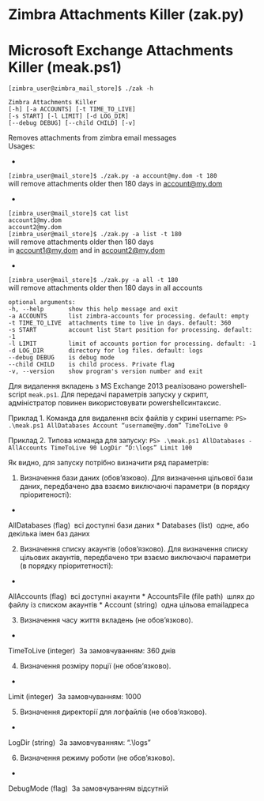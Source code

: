 # Zimbra Attachments Killer (zak.py) 
# Microsoft Exchange Attachments Killer (meak.ps1)

`[zimbra_user@zimbra_mail_store]$ ./zak -h` <br>

`Zimbra Attachments Killer` <br>
`[-h] [-a ACCOUNTS] [-t TIME_TO_LIVE]` <br>
`[-s START] [-l LIMIT] [-d LOG_DIR]` <br>
`[--debug DEBUG] [--child CHILD] [-v]` <br>

Removes attachments from zimbra email messages <br>
Usages: <br>


* 
`[zimbra_user@mail_store]$ ./zak.py -a account@my.dom -t 180` <br>
will remove attachments older then 180 days in account@my.dom <br>


* 
`[zimbra_user@mail_store]$ cat list` <br>
`account1@my.dom` <br>
`account2@my.dom` <br>
`[zimbra_user@mail_store]$ ./zak.py -a list -t 180` <br>
will remove attachments older then 180 days <br>
in account1@my.dom and in account2@my.dom <br>

* 
`[zimbra_user@mail_store]$ ./zak.py -a all -t 180` <br>
will remove attachments older then 180 days in all accounts <br>


`optional arguments:` <br>
`-h, --help       show this help message and exit` <br>
`-a ACCOUNTS      list zimbra-accounts for processing. default: empty` <br>
`-t TIME_TO_LIVE  attachments time to live in days. default: 360` <br>
`-s START         account list Start position for processing. default: -1` <br>
`-l LIMIT         limit of accounts portion for processing. default: -1` <br>
`-d LOG_DIR       directory for log files. default: logs` <br>
`--debug DEBUG    is debug mode` <br>
`--child CHILD    is child process. Private flag` <br>
`-v, --version    show program's version number and exit` <br>



Для видалення вкладень з MS Exchange 2013 реалізовано powershell­script
`meak.ps1`. Для передачі параметрів запуску у скрипт, адміністратор повинен
використовувати powershell­синтаксис.

Приклад 1. Команда для видалення всіх файлів у скрині username:
`PS> .\meak.ps1 ­AllDatabases ­Account “username@my.dom” ­TimeToLive 0`

Приклад 2. Типова команда для запуску:
`PS> .\meak.ps1 ­AllDatabases ­AllAccounts ­TimeToLive 90 ­LogDir “D:\logs” ­Limit 100`

Як видно, для запуску потрібно визначити ряд параметрів:
1. Визначення бази даних (обов’язково). Для визначення цільової бази даних,
передбачено два взаємо виключаючі параметри (в порядку пріоритеності): <br>
* 
­AllDatabases (flag) ­ всі доступні бази даних
* 
­Databases (list) ­ одне, або декілька імен баз даних
<br>

2. Визначення списку акаунтів (обов’язково). Для визначення списку цільових акаунтів,
передбачено три взаємо виключаючі параметри (в порядку пріоритетності): <br>
* 
­AllAccounts (flag) ­ всі доступні акаунти
* 
­AccountsFile (file path) ­ шлях до файлу із списком акаунтів
* 
­Account (string) ­ одна цільова email­адреса
<br>

3. Визначення часу життя вкладень (не обов’язково). <br>
* 
­TimeToLive (integer) ­ За замовчуванням: 360 днів
<br>

4. Визначення розміру порції (не обов’язково). <br>
* 
­Limit (integer) ­ За замовчуванням: 1000
<br>

5. Визначення директорії для лог­файлів (не обов’язково). <br>
* 
­LogDir (string) ­ За замовчуванням: “.\logs”
<br>

6. Визначення режиму роботи (не обов’язково). <br>
* 
­DebugMode (flag) ­ За замовчуванням відсутній
<br>